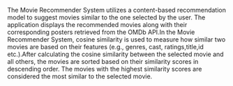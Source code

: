 The Movie Recommender System utilizes a content-based recommendation model to suggest movies similar to the one selected by the user. 
The application displays the recommended movies along with their corresponding posters retrieved from the OMDb API.In the Movie Recommender System, cosine similarity is used to measure how similar two movies are based on their features (e.g., genres, cast, ratings,title,id etc.).After calculating the cosine similarity between the selected movie and all others, the movies are sorted based on their similarity scores in descending order. 
The movies with the highest similarity scores are considered the most similar to the selected movie.
